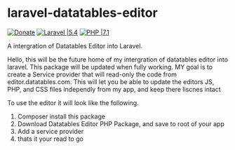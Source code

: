 # laravel-datatables-editor

[![Donate](https://img.shields.io/badge/donate-paypal-blue.svg)](https://www.paypal.me/pkeogan@outlook.com)
[![Laravel |5.4](https://img.shields.io/badge/Laravel-5.4-orange.svg)](http://laravel.com)
[![PHP |7.1](https://img.shields.io/badge/PHP-7.1-orange.svg)](http://php.net)

A intergration of Datatables Editor into Laravel.

Hello, this will be the future home of my intergration of datatables editor into laravel. This package will be updated when fully working. MY goal is to create a Service provider that will read-only the code from editor.datatables.com. This will let you be able to update the editors JS, PHP, and CSS files independly from my app, and keep there liscnes intact 

To use the editor it will look like the following.

1) Composer install this package
2) Download Datatables Editor PHP Package, and save to root of your app
3) Add a service provider
4) thats it your read to go
